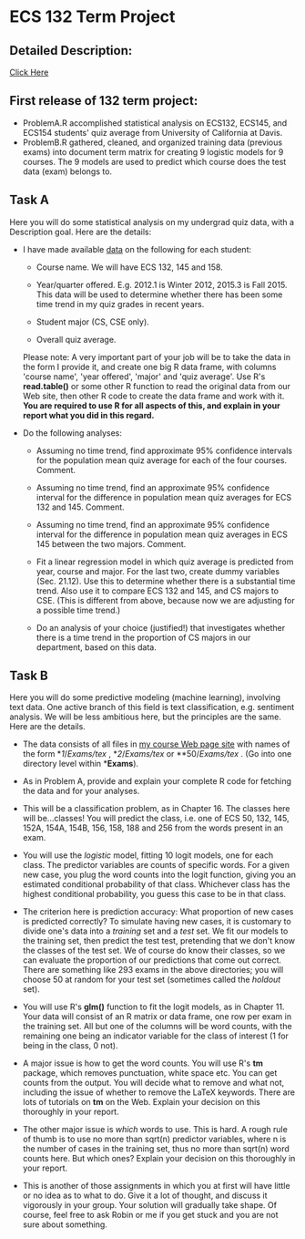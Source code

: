 # ECS 132 Term Project

## Detailed Description:
[Click Here](https://github.com/KangboLu/UC-Davis-CS-Exams-Analysis/blob/master/ECS132_TermProject.pdf)

## First release of 132 term project:
* ProblemA.R accomplished statistical analysis on ECS132, ECS145, and ECS154 students' quiz average from University of California at Davis.
* ProblemB.R gathered, cleaned, and organized training data (previous exams) into document term matrix for creating 9 logistic models for 9 courses. The 9 models are used to predict which course does the test data (exam) belongs to.

## Task A

Here you will do some statistical analysis on my undergrad quiz data, with a Description goal. Here are the details:

*   I have made available [data](ProblemAData/) on the following for each student:
    *   Course name. We will have ECS 132, 145 and 158.

    *   Year/quarter offered. E.g. 2012.1 is Winter 2012, 2015.3 is Fall 2015\. This data will be used to determine whether there has been some time trend in my quiz grades in recent years.

    *   Student major (CS, CSE only).

    *   Overall quiz average.

    Please note: A very important part of your job will be to take the data in the form I provide it, and create one big R data frame, with columns 'course name', 'year offered', 'major' and 'quiz average'. Use R's **read.table()** or some other R function to read the original data from our Web site, then other R code to create the data frame and work with it. **You are required to use R for all aspects of this, and explain in your report what you did in this regard.**

*   Do the following analyses:
    *   Assuming no time trend, find approximate 95% confidence intervals for the population mean quiz average for each of the four courses. Comment.

    *   Assuming no time trend, find an approximate 95% confidence interval for the difference in population mean quiz averages for ECS 132 and 145\. Comment.

    *   Assuming no time trend, find an approximate 95% confidence interval for the difference in population mean quiz averages in ECS 145 between the two majors. Comment.

    *   Fit a linear regression model in which quiz average is predicted from year, course and major. For the last two, create dummy variables (Sec. 21.12). Use this to determine whether there is a substantial time trend. Also use it to compare ECS 132 and 145, and CS majors to CSE. (This is different from above, because now we are adjusting for a possible time trend.)

    *   Do an analysis of your choice (justified!) that investigates whether there is a time trend in the proportion of CS majors in our department, based on this data.

## Task B

Here you will do some predictive modeling (machine learning), involving text data. One active branch of this field is text classification, e.g. sentiment analysis. We will be less ambitious here, but the principles are the same. Here are the details.

*   The data consists of all files in [my course Web page site](http://heather.cs.ucdavis.edu/~matloff/) with names of the form **1*/*Exams/*tex** , **2*/*Exams/*tex** or **50/*Exams/*tex** . (Go into one directory level within ***Exams**).

*   As in Problem A, provide and explain your complete R code for fetching the data and for your analyses.

*   This will be a classification problem, as in Chapter 16\. The classes here will be...classes! You will predict the class, i.e. one of ECS 50, 132, 145, 152A, 154A, 154B, 156, 158, 188 and 256 from the words present in an exam.

*   You will use the _logistic_ model, fitting 10 logit models, one for each class. The predictor variables are counts of specific words. For a given new case, you plug the word counts into the logit function, giving you an estimated conditional probability of that class. Whichever class has the highest conditional probability, you guess this case to be in that class.

*   The criterion here is prediction accuracy: What proportion of new cases is predicted correctly? To simulate having new cases, it is customary to divide one's data into a _training_ set and a _test_ set. We fit our models to the training set, then predict the test test, pretending that we don't know the classes of the test set. We of course do know their classes, so we can evaluate the proportion of our predictions that come out correct. There are something like 293 exams in the above directories; you will choose 50 at random for your test set (sometimes called the _holdout_ set).

*   You will use R's **glm()** function to fit the logit models, as in Chapter 11\. Your data will consist of an R matrix or data frame, one row per exam in the training set. All but one of the columns will be word counts, with the remaining one being an indicator variable for the class of interest (1 for being in the class, 0 not).

*   A major issue is how to get the word counts. You will use R's **tm** package, which removes punctuation, white space etc. You can get counts from the output. You will decide what to remove and what not, including the issue of whether to remove the LaTeX keywords. There are lots of tutorials on **tm** on the Web. Explain your decision on this thoroughly in your report.

*   The other major issue is _which_ words to use. This is hard. A rough rule of thumb is to use no more than sqrt(n) predictor variables, where n is the number of cases in the training set, thus no more than sqrt(n) word counts here. But which ones? Explain your decision on this thoroughly in your report.

*   This is another of those assignments in which you at first will have little or no idea as to what to do. Give it a lot of thought, and discuss it vigorously in your group. Your solution will gradually take shape. Of course, feel free to ask Robin or me if you get stuck and you are not sure about something.
